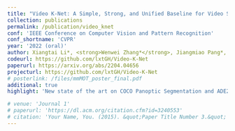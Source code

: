 ```yaml
---
title: "Video K-Net: A Simple, Strong, and Unified Baseline for Video Segmentation"
collection: publications
permalink: /publication/video_knet
conf: 'IEEE Conference on Computer Vision and Pattern Recognition'
conf_shortname: 'CVPR'
year: '2022 (oral)'
author: Xiangtai Li*, <strong>Wenwei Zhang*</strong>, Jiangmiao Pang*, Kai Chen, Guangliang Cheng, Yunhai Tong, Chen Change Loy
codeurl: https://github.com/lxtGH/Video-K-Net
paperurl: https://arxiv.org/abs/2204.04656
projecturl: https://github.com/lxtGH/Video-K-Net
# posterlink: /files/mmMOT_poster_final.pdf
additional: true
highlight: 'New state of the art on COCO Panoptic Segmentation and ADE20K Semantic Segmentation datasets.'

# venue: 'Journal 1'
# paperurl: 'https://dl.acm.org/citation.cfm?id=3240553'
# citation: 'Your Name, You. (2015). &quot;Paper Title Number 3.&quot; <i>Journal 1</i>. 1(3).'
---
```

